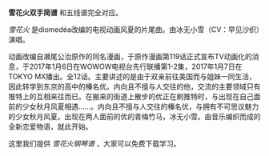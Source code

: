 

**雪花火双手简谱** 和五线谱完全对应。

_雪花火_ 是diomedéa改编的电视动画风夏的片尾曲。由冰无小雪（CV：早见沙织）演唱。

动画改编自濑尾公治原作的同名漫画，于原作漫画第119话正式宣布TV动画化的消息，于2017年1月6日在WOWOW电视台先行联播第1-2集，2017年1月7日在TOKYO
MX播出。全12话。主要讲述的是由于双亲前往美国而与姐妹一同生活，因此转学到东京的高中的榛名优。内向且不擅与人交往的他，交流的主要领域只有推特上的互相来往而已。在搬来的街道上散步的优正在刷推特时，与出现在自己面前的少女秋月风夏相遇……。内向且不擅与人交往的榛名优，与拥有不可思议魅力的少女秋月风夏。出现在两人面前的优的青梅竹马，冰无小雪。由音乐编织而成的全新恋爱物语，就此开始。

这里我们提供 _雪花火钢琴谱_ ，大家可以免费下载学习。

